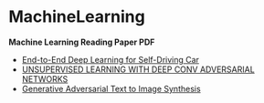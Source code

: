 # MachineLearning
**Machine Learning Reading Paper PDF**

  * [End-to-End Deep Learning for Self-Driving Car](https://github.com/shinhaha/MachineLearning_tensorflow/blob/master/Paper/End-to-End%20Deep%20Learning%20for%20Self-Driving%20Car.pdf)
  * [UNSUPERVISED LEARNING WITH DEEP CONV ADVERSARIAL NETWORKS](https://github.com/shinhaha/MachineLearning_tensorflow/blob/master/Paper/UNSUPERVISED%20LEARNING%20WITH%20DEEP%20CONV%20ADVERSARIAL%20NETWORKS.pdf)
  * [Generative Adversarial Text to Image Synthesis](https://github.com/shinhaha/MachineLearning_tensorflow/blob/master/Paper/Generative%20Adversarial%20Text%20to%20Image%20Synthesis.pdf)
